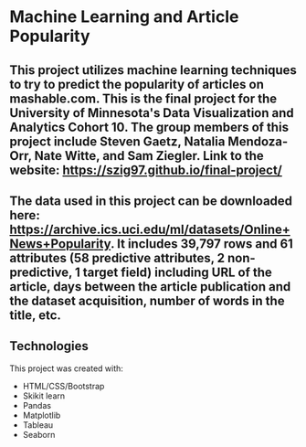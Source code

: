 # Machine Learning and Article Popularity

This project utilizes machine learning techniques to try to predict the popularity of articles on mashable.com. This is the final project for the University of Minnesota's Data Visualization and Analytics Cohort 10. The group members of this project include Steven Gaetz, Natalia Mendoza-Orr, Nate Witte, and Sam Ziegler.
Link to the website: https://szig97.github.io/final-project/
---
The data used in this project can be downloaded here: https://archive.ics.uci.edu/ml/datasets/Online+News+Popularity. 
It includes 39,797 rows and  61 attributes (58 predictive attributes, 2 non-predictive, 1 target field) including URL of the article, days between the article publication and the dataset acquisition, number of words in the title, etc.
---
## Technologies
This project was created with:
* HTML/CSS/Bootstrap
* Skikit learn
* Pandas
* Matplotlib
* Tableau
* Seaborn
